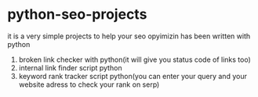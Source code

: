 # python-seo-projects
it is a very simple projects to help your seo opyimizin has been written with python
1. broken link checker with python(it will give you status code of links too)
2. internal link finder script python
3. keyword rank tracker script python(you can enter your query and your website adress to check your rank on serp)
